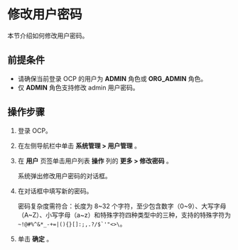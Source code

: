 # 修改用户密码

本节介绍如何修改用户密码。

## 前提条件

* 请确保当前登录 OCP 的用户为 **ADMIN** 角色或 **ORG_ADMIN** 角色。
* 仅 **ADMIN** 角色支持修改 admin 用户密码。

## 操作步骤

1. 登录 OCP。

2. 在左侧导航栏中单击 **系统管理 > 用户管理** 。

3. 在 **用户** 页签单击用户列表 **操作** 列的 **更多 > 修改密码** 。

   系统弹出修改用户密码的对话框。

4. 在对话框中填写新的密码。

   密码复杂度需符合：长度为 8\~32 个字符，至少包含数字（0\~9）、大写字母（A\~Z）、小写字母（a\~z）和特殊字符四种类型中的三种，支持的特殊字符为 <code>~!@#%^&*_-+=|(){}[]:;,.?/$`'"<>\\</code>。

5. 单击 **确定** 。
